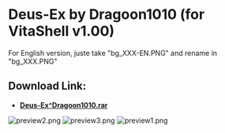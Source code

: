 # Deus-Ex by Dragoon1010 (for VitaShell v1.00)

For English version, juste take "bg_XXX-EN.PNG" and rename in "bg_XXX.PNG"

## Download Link:
* [**Deus-Ex^Dragoon1010.rar**](https://mega.nz/#!LoYnWRRB!INS4b6BAt3oeuLzo0qhbI5y1iIMCm9-x8V7nqJazXbQ)

![preview2.png](https://github.com/Dragoon1010/vitashell-themes/blob/master/themes/Deus-Ex%5EDragoon1010/preview2.jpg)
![preview3.png](https://github.com/Dragoon1010/vitashell-themes/blob/master/themes/Deus-Ex%5EDragoon1010/preview3.jpg)
![preview1.png](https://github.com/Dragoon1010/vitashell-themes/blob/master/themes/Deus-Ex%5EDragoon1010/preview1.jpg)

